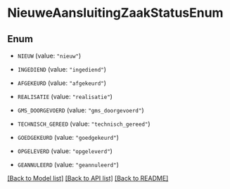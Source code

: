 # NieuweAansluitingZaakStatusEnum

## Enum


* `NIEUW` (value: `"nieuw"`)

* `INGEDIEND` (value: `"ingediend"`)

* `AFGEKEURD` (value: `"afgekeurd"`)

* `REALISATIE` (value: `"realisatie"`)

* `GMS_DOORGEVOERD` (value: `"gms_doorgevoerd"`)

* `TECHNISCH_GEREED` (value: `"technisch_gereed"`)

* `GOEDGEKEURD` (value: `"goedgekeurd"`)

* `OPGELEVERD` (value: `"opgeleverd"`)

* `GEANNULEERD` (value: `"geannuleerd"`)


[[Back to Model list]](../README.md#documentation-for-models) [[Back to API list]](../README.md#documentation-for-api-endpoints) [[Back to README]](../README.md)


